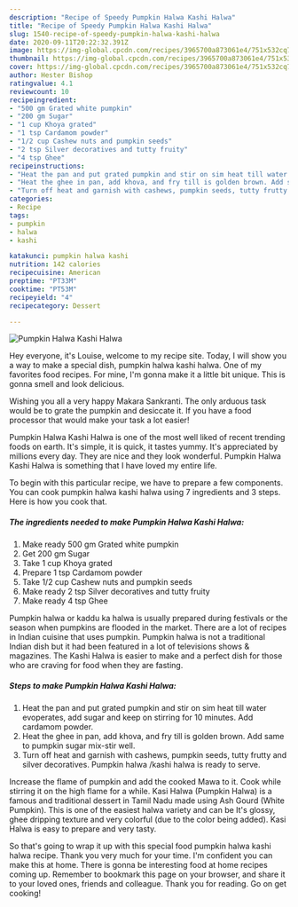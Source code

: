 ```yaml
---
description: "Recipe of Speedy Pumpkin Halwa Kashi Halwa"
title: "Recipe of Speedy Pumpkin Halwa Kashi Halwa"
slug: 1540-recipe-of-speedy-pumpkin-halwa-kashi-halwa
date: 2020-09-11T20:22:32.391Z
image: https://img-global.cpcdn.com/recipes/3965700a873061e4/751x532cq70/pumpkin-halwa-kashi-halwa-recipe-main-photo.jpg
thumbnail: https://img-global.cpcdn.com/recipes/3965700a873061e4/751x532cq70/pumpkin-halwa-kashi-halwa-recipe-main-photo.jpg
cover: https://img-global.cpcdn.com/recipes/3965700a873061e4/751x532cq70/pumpkin-halwa-kashi-halwa-recipe-main-photo.jpg
author: Hester Bishop
ratingvalue: 4.1
reviewcount: 10
recipeingredient:
- "500 gm Grated white pumpkin"
- "200 gm Sugar"
- "1 cup Khoya grated"
- "1 tsp Cardamom powder"
- "1/2 cup Cashew nuts and pumpkin seeds"
- "2 tsp Silver decoratives and tutty fruity"
- "4 tsp Ghee"
recipeinstructions:
- "Heat the pan and put grated pumpkin and stir on sim heat till water evoperates, add sugar and keep on stirring for 10 minutes. Add cardamom powder."
- "Heat the ghee in pan, add khova, and fry till is golden brown. Add same to pumpkin sugar mix-stir well."
- "Turn off heat and garnish with cashews, pumpkin seeds, tutty frutty and silver decoratives. Pumpkin halwa /kashi halwa is ready to serve."
categories:
- Recipe
tags:
- pumpkin
- halwa
- kashi

katakunci: pumpkin halwa kashi 
nutrition: 142 calories
recipecuisine: American
preptime: "PT33M"
cooktime: "PT53M"
recipeyield: "4"
recipecategory: Dessert

---
```



![Pumpkin Halwa Kashi Halwa](https://img-global.cpcdn.com/recipes/3965700a873061e4/751x532cq70/pumpkin-halwa-kashi-halwa-recipe-main-photo.jpg)

Hey everyone, it's Louise, welcome to my recipe site. Today, I will show you a way to make a special dish, pumpkin halwa kashi halwa. One of my favorites food recipes. For mine, I'm gonna make it a little bit unique. This is gonna smell and look delicious.

Wishing you all a very happy Makara Sankranti. The only arduous task would be to grate the pumpkin and desiccate it. If you have a food processor that would make your task a lot easier!

Pumpkin Halwa Kashi Halwa is one of the most well liked of recent trending foods on earth. It's simple, it is quick, it tastes yummy. It's appreciated by millions every day. They are nice and they look wonderful. Pumpkin Halwa Kashi Halwa is something that I have loved my entire life.


To begin with this particular recipe, we have to prepare a few components. You can cook pumpkin halwa kashi halwa using 7 ingredients and 3 steps. Here is how you cook that.

<!--inarticleads1-->

##### The ingredients needed to make Pumpkin Halwa Kashi Halwa:

1. Make ready 500 gm Grated white pumpkin
1. Get 200 gm Sugar
1. Take 1 cup Khoya grated
1. Prepare 1 tsp Cardamom powder
1. Take 1/2 cup Cashew nuts and pumpkin seeds
1. Make ready 2 tsp Silver decoratives and tutty fruity
1. Make ready 4 tsp Ghee


Pumpkin halwa or kaddu ka halwa is usually prepared during festivals or the season when pumpkins are flooded in the market. There are a lot of recipes in Indian cuisine that uses pumpkin. Pumpkin halwa is not a traditional Indian dish but it had been featured in a lot of televisions shows &amp; magazines. The Kashi Halwa is easier to make and a perfect dish for those who are craving for food when they are fasting. 

<!--inarticleads2-->

##### Steps to make Pumpkin Halwa Kashi Halwa:

1. Heat the pan and put grated pumpkin and stir on sim heat till water evoperates, add sugar and keep on stirring for 10 minutes. Add cardamom powder.
1. Heat the ghee in pan, add khova, and fry till is golden brown. Add same to pumpkin sugar mix-stir well.
1. Turn off heat and garnish with cashews, pumpkin seeds, tutty frutty and silver decoratives. Pumpkin halwa /kashi halwa is ready to serve.


Increase the flame of pumpkin and add the cooked Mawa to it. Cook while stirring it on the high flame for a while. Kasi Halwa (Pumpkin Halwa) is a famous and traditional dessert in Tamil Nadu made using Ash Gourd (White Pumpkin). This is one of the easiest halwa variety and can be It&#39;s glossy, ghee dripping texture and very colorful (due to the color being added). Kasi Halwa is easy to prepare and very tasty. 

So that's going to wrap it up with this special food pumpkin halwa kashi halwa recipe. Thank you very much for your time. I'm confident you can make this at home. There is gonna be interesting food at home recipes coming up. Remember to bookmark this page on your browser, and share it to your loved ones, friends and colleague. Thank you for reading. Go on get cooking!
